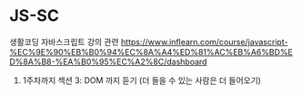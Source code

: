# JS-SC
생활코딩 자바스크립트 강의 관련 
https://www.inflearn.com/course/javascript-%EC%9E%90%EB%B0%94%EC%8A%A4%ED%81%AC%EB%A6%BD%ED%8A%B8-%EA%B0%95%EC%A2%8C/dashboard

1. 1주차까지 섹션 3: DOM 까지 듣기 (더 들을 수 있는 사람은 더 들어오기)
